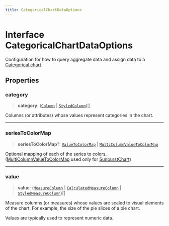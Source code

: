 ```yaml
---
title: CategoricalChartDataOptions
---
```


# Interface CategoricalChartDataOptions

Configuration for how to query aggregate data and assign data
to a [Categorical chart](../type-aliases/type-alias.CategoricalChartType.md).

## Properties

### category

> **category**: ([`Column`](../../sdk-data/interfaces/interface.Column.md) \| [`StyledColumn`](interface.StyledColumn.md))[]

Columns (or attributes) whose values represent categories in the chart.

***

### seriesToColorMap

> **seriesToColorMap**?: [`ValueToColorMap`](../type-aliases/type-alias.ValueToColorMap.md) \| [`MultiColumnValueToColorMap`](../type-aliases/type-alias.MultiColumnValueToColorMap.md)

Optional mapping of each of the series to colors.
([MultiColumnValueToColorMap](../type-aliases/type-alias.MultiColumnValueToColorMap.md) used only for [SunburstChart](../classes/class.SunburstChart.md))

***

### value

> **value**: ([`MeasureColumn`](../../sdk-data/interfaces/interface.MeasureColumn.md) \| [`CalculatedMeasureColumn`](../../sdk-data/interfaces/interface.CalculatedMeasureColumn.md) \| [`StyledMeasureColumn`](interface.StyledMeasureColumn.md))[]

Measure columns (or measures) whose values are scaled to visual elements of the chart.
For example, the size of the pie slices of a pie chart.

Values are typically used to represent numeric data.
